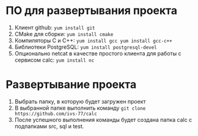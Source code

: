 # ПО для развертывания проекта
1. Клиент github: `yum install git`
1. CMake для сборки: `yum install cmake`
1. Компиляторы C и C++:
`yum install gcc
yum install gcc-c++`
1. Библиотеки PostgreSQL: 
`yum install postgresql-devel`
1. Опционально netcat в качестве простого клиента для работы с сервисом calc: 
`yum install nc`
# Развертывание проекта
1. Выбрать папку, в которую будет загружен проект
1. В выбранной папке выполнить команду 
`git clone https://github.com/ivs-77/calc`
1. После успешного выполнения команды будет создана папка calc с подпапками src, sql и test.
